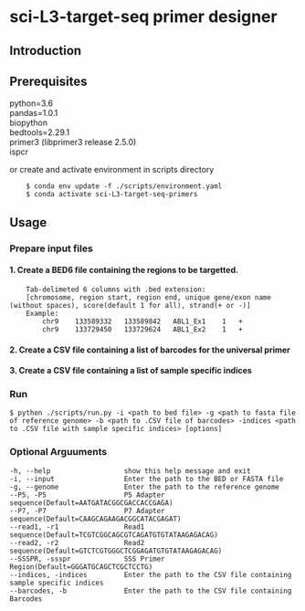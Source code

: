 # sci-L3-target-seq primer designer

## Introduction


## Prerequisites
python=3.6  
pandas=1.0.1  
biopython  
bedtools=2.29.1  
primer3 (libprimer3 release 2.5.0)  
ispcr  

or create and activate environment in scripts directory  
        
        $ conda env update -f ./scripts/environment.yaml  
        $ conda activate sci-L3-target-seq-primers

## Usage
### Prepare input files
#### 1. Create a BED6 file containing the regions to be targetted.
        Tab-delimeted 6 columns with .bed extension:
        [chromosome, region start, region end, unique gene/exon name (without spaces), score(default 1 for all), strand(+ or -)]
        Example:
            chr9	133589332	133589842	ABL1_Ex1	1	+
            chr9	133729450	133729624	ABL1_Ex2	1	+
#### 2. Create a CSV file containing a list of barcodes for the universal primer
#### 3. Create a CSV file containing a list of sample specific indices


### Run
    $ python ./scripts/run.py -i <path to bed file> -g <path to fasta file of reference genome> -b <path to .CSV file of barcodes> -indices <path to .CSV file with sample specific indices> [options]
    
### Optional Arguuments

    -h, --help                  show this help message and exit
    -i, --input                 Enter the path to the BED or FASTA file
    -g, --genome                Enter the path to the reference genome
    --P5, -P5                   P5 Adapter sequence(Default=AATGATACGGCGACCACCGAGA)
    --P7, -P7                   P7 Adapter sequence(Default=CAAGCAGAAGACGGCATACGAGAT)
    --read1, -r1                Read1 sequence(Default=TCGTCGGCAGCGTCAGATGTGTATAAGAGACAG)
    --read2, -r2                Read2 sequence(Default=GTCTCGTGGGCTCGGAGATGTGTATAAGAGACAG)
    --SSSPR, -ssspr             SSS Primer Region(Default=GGGATGCAGCTCGCTCCTG)
    --indices, -indices         Enter the path to the CSV file containing sample specific indices
    --barcodes, -b              Enter the path to the CSV file containing Barcodes
